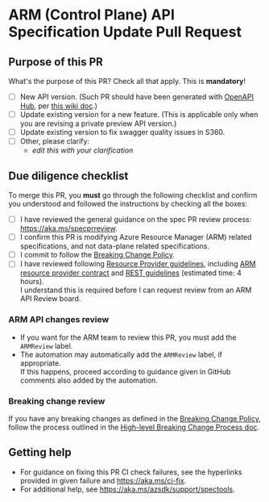 # ARM (Control Plane) API Specification Update Pull Request 

## Purpose of this PR

What's the purpose of this PR? Check all that apply. This is **mandatory**!

  - [ ] New API version. (Such PR should have been generated with [OpenAPI Hub](https://aka.ms/openapihub), per [this wiki doc](https://dev.azure.com/azure-sdk/internal/_wiki/wikis/internal.wiki/208/OpenAPI-Hub-Adding-new-API-version).)
  - [ ] Update existing version for a new feature. (This is applicable only when you are revising a private preview API version.)
  - [ ] Update existing version to fix swagger quality issues in S360.
  - [ ] Other, please clarify:
    - _edit this with your clarification_

## Due diligence checklist

To merge this PR, you **must** go through the following checklist and confirm you understood 
and followed the instructions by checking all the boxes:

- [ ] I have reviewed the general guidance on the spec PR review process: https://aka.ms/specprreview.
- [ ] I confirm this PR is modifying Azure Resource Manager (ARM) related specifications, and not data-plane related specifications.
- [ ] I commit to follow the [Breaking Change Policy](https://aka.ms/AzBreakingChangesPolicy).
- [ ] I have reviewed following [Resource Provider guidelines](https://aka.ms/rpguidelines), including
  [ARM resource provider contract](https://github.com/Azure/azure-resource-manager-rpc) and
  [REST guidelines](https://github.com/microsoft/api-guidelines/blob/vNext/azure/Guidelines.md) (estimated time: 4 hours).  
  I understand this is required before I can request review from an ARM API Review board.

### ARM API changes review

- If you want for the ARM team to review this PR, you must add the `ARMReview` label. 
- The automation may automatically add the `ARMReview` label, if appropriate.  
  If this happens, proceed according to guidance given in GitHub comments also added by the automation.

### Breaking change review

If you have any breaking changes as defined in the [Breaking Change Policy](https://aka.ms/AzBreakingChangesPolicy/), 
follow the process outlined in the [High-level Breaking Change Process doc](https://aka.ms/breakingchangesprocess#high-level-breaking-change-process).
      
## Getting help

- For guidance on fixing this PR CI check failures, see the hyperlinks provided in given failure 
  and https://aka.ms/ci-fix.
- For additional help, see https://aka.ms/azsdk/support/spectools.
